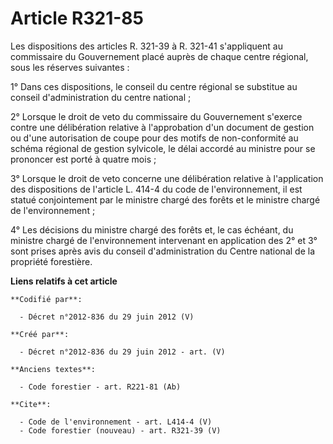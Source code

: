 # Article R321-85

Les dispositions des articles R. 321-39 à R. 321-41 s'appliquent au commissaire du Gouvernement placé auprès de chaque centre
régional, sous les réserves suivantes : 

1° Dans ces dispositions, le conseil du centre régional se substitue au conseil d'administration du centre national ; 

2° Lorsque le droit de veto du commissaire du Gouvernement s'exerce contre une délibération relative à l'approbation d'un
document de gestion ou d'une autorisation de coupe pour des motifs de non-conformité au schéma régional de gestion sylvicole,
le délai accordé au ministre pour se prononcer est porté à quatre mois ; 

3° Lorsque le droit de veto concerne une délibération relative à l'application des dispositions de l'article L. 414-4 du code
de l'environnement, il est statué conjointement par le ministre chargé des forêts et le ministre chargé de l'environnement ; 

4° Les décisions du ministre chargé des forêts et, le cas échéant, du ministre chargé de l'environnement intervenant en
application des 2° et 3° sont prises après avis du conseil d'administration du Centre national de la propriété forestière.

**Liens relatifs à cet article**

	**Codifié par**:

	  - Décret n°2012-836 du 29 juin 2012 (V)

	**Créé par**:

	  - Décret n°2012-836 du 29 juin 2012 - art. (V)

	**Anciens textes**:

	  - Code forestier - art. R221-81 (Ab)

	**Cite**:

	  - Code de l'environnement - art. L414-4 (V)
	  - Code forestier (nouveau) - art. R321-39 (V)

